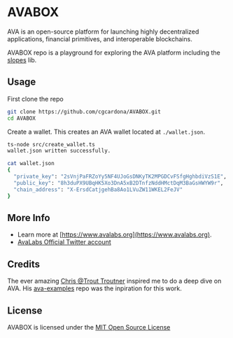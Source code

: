 # AVABOX

AVA is an open-source platform for launching highly decentralized applications, financial primitives, and interoperable blockchains.

AVABOX repo is a playground for exploring the AVA platform including the [slopes](https://github.com/ava-labs/slopes) lib.

## Usage

First clone the repo

```bash
git clone https://github.com/cgcardona/AVABOX.git
cd AVABOX
```

Create a wallet. This creates an AVA wallet located at `./wallet.json`.

```bash
ts-node src/create_wallet.ts
wallet.json written successfully.

cat wallet.json
{
  "private_key": "2sVnjPaFRZoYy5NF4UJoGsDNKyTK2MPGDCvFSfgHghbdiVzS1E",
  "public_key": "8h3duPX9UBqHK5Xo3DnA5xB2DTnfzNddHMctDqM3BaGsHWYW9r",
  "chain_address": "X-ErsdCatjgehBa8Ao1LVuZW11WKEL2FeJV"
}
```

## More Info

- Learn more at [https://www.avalabs.org](https://www.avalabs.org).
- [AvaLabs Official Twitter account](https://twitter.com/avalabsofficial)

## Credits

The ever amazing [Chris @Trout Troutner](https://twitter.com/christroutner) inspired me to do a deep dive on AVA. His [ava-examples](https://github.com/christroutner/ava-examples) repo was the inpiration for this work.

## License

AVABOX is licensed under the [MIT Open Source License](./LICENSE)
